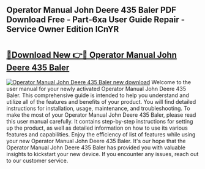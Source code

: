 ## Operator Manual John Deere 435 Baler PDF Download Free - Part-6xa User Guide Repair - Service Owner Edition lCnYR

# <h2><a href="http://bc70435.oget.top/?id=Operator+Manual+John+Deere+435+Baler">🔗Download New 👉🔴 Operator Manual John Deere 435 Baler</a></h2>

[![Operator Manual John Deere 435 Baler new download](https://i.imgur.com/5g1atiW.png)](http://bc70435.oget.top/?id=Operator+Manual+John+Deere+435+Baler)
Welcome to the user manual for your newly activated Operator Manual John Deere 435 Baler. This comprehensive guide is intended to help you understand and utilize all of the features and benefits of your product. You will find detailed instructions for installation, usage, maintenance, and troubleshooting. To make the most of your Operator Manual John Deere 435 Baler, please read this user manual carefully. It contains step-by-step instructions for setting up the product, as well as detailed information on how to use its various features and capabilities. Enjoy the efficiency of list of features while using your new Operator Manual John Deere 435 Baler. It's our hope that the Operator Manual John Deere 435 Baler has provided you with valuable insights to kickstart your new device. If you encounter any issues, reach out to our customer service.
